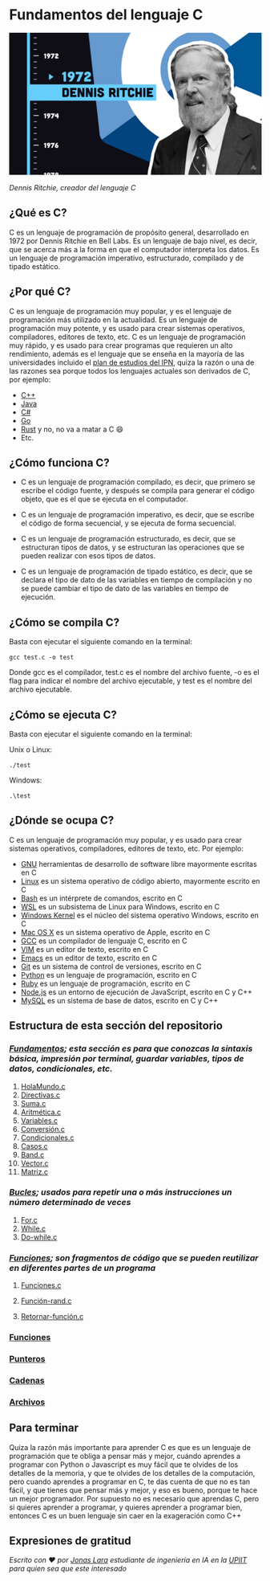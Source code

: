# Fundamentos del lenguaje C

![](/00.-Sources/Images/C.png)

_Dennis Ritchie, creador del lenguaje C_

## ¿Qué es C?

C es un lenguaje de programación de propósito general, desarrollado en 1972 por Dennis Ritchie en Bell Labs. Es un lenguaje de bajo nivel, es decir, que se acerca más a la forma en que el computador interpreta los datos. Es un lenguaje de programación imperativo, estructurado, compilado y de tipado estático.

## ¿Por qué C?

C es un lenguaje de programación muy popular, y es el lenguaje de programación más utilizado en la actualidad. Es un lenguaje de programación muy potente, y es usado para crear sistemas operativos, compiladores, editores de texto, etc. C es un lenguaje de programación muy rápido, y es usado para crear programas que requieren un alto rendimiento, además es el lenguaje que se enseña en la mayoría de las universidades incluido el [plan de estudios del IPN](https://www.escom.ipn.mx/docs/oferta/uaLCD2020/fundamentosProgramacion_LCD2020.pdf), quiza la razón o una de las razones sea porque todos los lenguajes actuales son derivados de C, por ejemplo:

-  [C++](https://es.wikipedia.org/wiki/C%2B%2B) 
-  [Java](https://es.wikipedia.org/wiki/Java_(lenguaje_de_programaci%C3%B3n)) 
-  [C#](https://es.wikipedia.org/wiki/C_Sharp) 
-  [Go](https://es.wikipedia.org/wiki/Go_(lenguaje_de_programaci%C3%B3n)) 
-  [Rust](https://es.wikipedia.org/wiki/Rust_(lenguaje_de_programaci%C3%B3n)) y no, no va a matar a C :smile:
- Etc.

## ¿Cómo funciona C?

- C es un lenguaje de programación compilado, es decir, que primero se escribe el código fuente, y después se compila para generar el código objeto, que es el que se ejecuta en el computador. 

- C es un lenguaje de programación imperativo, es decir, que se escribe el código de forma secuencial, y se ejecuta de forma secuencial. 

- C es un lenguaje de programación estructurado, es decir, que se estructuran tipos de datos, y se estructuran las operaciones que se pueden realizar con esos tipos de datos. 

- C es un lenguaje de programación de tipado estático, es decir, que se declara el tipo de dato de las variables en tiempo de compilación y no se puede cambiar el tipo de dato de las variables en tiempo de ejecución.

## ¿Cómo se compila C?

Basta con ejecutar el siguiente comando en la terminal:

```
gcc test.c -o test
```

Donde gcc es el compilador, test.c es el nombre del archivo fuente, -o es el flag para indicar el nombre del archivo ejecutable, y test es el nombre del archivo ejecutable.

## ¿Cómo se ejecuta C?

Basta con ejecutar el siguiente comando en la terminal:

Unix o Linux:

```
./test
```

Windows:

```
.\test
```

## ¿Dónde se ocupa C?

C es un lenguaje de programación muy popular, y es usado para crear sistemas operativos, compiladores, editores de texto, etc. Por ejemplo:

- [GNU](https://www.gnu.org/) herramientas de desarrollo de software libre mayormente escritas en C
- [Linux](https://www.kernel.org/) es un sistema operativo de código abierto, mayormente escrito en C
- [Bash](https://www.gnu.org/software/bash/) es un intérprete de comandos, escrito en C
- [WSL](https://docs.microsoft.com/en-us/windows/wsl/about) es un subsistema de Linux para Windows, escrito en C
- [Windows Kernel](https://docs.microsoft.com/en-us/windows-hardware/drivers/kernel/) es el núcleo del sistema operativo Windows, escrito en C
- [Mac OS X](https://www.apple.com/macos/) es un sistema operativo de Apple, escrito en C
- [GCC](https://gcc.gnu.org/) es un compilador de lenguaje C, escrito en C
- [VIM](https://www.vim.org/) es un editor de texto, escrito en C
- [Emacs](https://www.gnu.org/software/emacs/) es un editor de texto, escrito en C
- [Git](https://git-scm.com/) es un sistema de control de versiones, escrito en C
- [Python](https://www.python.org/) es un lenguaje de programación, escrito en C
- [Ruby](https://www.ruby-lang.org/) es un lenguaje de programación, escrito en C
- [Node.js](https://nodejs.org/) es un entorno de ejecución de JavaScript, escrito en C y C++
- [MySQL](https://www.mysql.com/) es un sistema de base de datos, escrito en C y C++

## Estructura de esta sección del repositorio

### _[Fundamentos](https://github.com/Jonas-Lara/IPN-CS/tree/master/01.-B%C3%A1sicos-del-lenguaje-C/01.-Fundamentos); esta sección es para que conozcas la sintaxis básica, impresión por terminal, guardar variables, tipos de datos, condicionales, etc._

1. [HolaMundo.c](https://github.com/Jonas-Lara/IPN-CS/blob/master/01.-B%C3%A1sicos-del-lenguaje-C/01.-Fundamentos/01-Hola-Mundo.c)
2. [Directivas.c](https://github.com/Jonas-Lara/IPN-CS/blob/master/01.-B%C3%A1sicos-del-lenguaje-C/01.-Fundamentos/02-Directivas.c)
3. [Suma.c](https://github.com/Jonas-Lara/IPN-CS/blob/master/01.-B%C3%A1sicos-del-lenguaje-C/01.-Fundamentos/03-Suma.c)
4. [Aritmética.c](https://github.com/Jonas-Lara/IPN-CS/blob/master/01.-B%C3%A1sicos-del-lenguaje-C/01.-Fundamentos/04-Aritm%C3%A9tica.c)
5. [Variables.c](https://github.com/Jonas-Lara/IPN-CS/blob/master/01.-B%C3%A1sicos-del-lenguaje-C/01.-Fundamentos/05-Variables.c)
6. [Conversión.c](https://github.com/Jonas-Lara/IPN-CS/blob/master/01.-B%C3%A1sicos-del-lenguaje-C/01.-Fundamentos/06-Conversi%C3%B3n.c)
7. [Condicionales.c](https://github.com/Jonas-Lara/IPN-CS/blob/master/01.-B%C3%A1sicos-del-lenguaje-C/01.-Fundamentos/07-Condicionales.c)
8. [Casos.c](https://github.com/Jonas-Lara/IPN-CS/blob/master/01.-B%C3%A1sicos-del-lenguaje-C/01.-Fundamentos/08-Casos.c)
9. [Band.c](https://github.com/Jonas-Lara/IPN-CS/blob/master/01.-B%C3%A1sicos-del-lenguaje-C/01.-Fundamentos/09-Band.c)
10. [Vector.c](https://github.com/Jonas-Lara/IPN-CS/blob/master/01.-B%C3%A1sicos-del-lenguaje-C/01.-Fundamentos/10-Vector.c)
11. [Matriz.c](https://github.com/Jonas-Lara/IPN-CS/blob/master/01.-B%C3%A1sicos-del-lenguaje-C/01.-Fundamentos/11-Matriz.c)

### _[Bucles](https://github.com/Jonas-Lara/IPN-CS/tree/master/01.-B%C3%A1sicos-del-lenguaje-C/02.-Bucles); usados para repetir una o más instrucciones un número determinado de veces_

1. [For.c](https://github.com/Jonas-Lara/IPN-CS/blob/master/01.-B%C3%A1sicos-del-lenguaje-C/02.-Bucles/01-For.c)
2. [While.c](https://github.com/Jonas-Lara/IPN-CS/blob/master/01.-B%C3%A1sicos-del-lenguaje-C/02.-Bucles/02-While.c)
3. [Do-while.c](https://github.com/Jonas-Lara/IPN-CS/blob/master/01.-B%C3%A1sicos-del-lenguaje-C/02.-Bucles/03-DoWhile.c)

### _[Funciones](https://github.com/Jonas-Lara/IPN-CS/tree/master/01.-B%C3%A1sicos-del-lenguaje-C/03.-Funciones); son fragmentos de código que se pueden reutilizar en diferentes partes de un programa_

1. [Funciones.c](https://github.com/Jonas-Lara/IPN-CS/blob/master/01.-B%C3%A1sicos-del-lenguaje-C/03.-Funciones/01-Funciones.c)

2. [Función-rand.c](https://github.com/Jonas-Lara/IPN-CS/blob/master/01.-B%C3%A1sicos-del-lenguaje-C/03.-Funciones/02-Funci%C3%B3nRand.c)

3. [Retornar-función.c](https://github.com/Jonas-Lara/IPN-CS/blob/master/01.-B%C3%A1sicos-del-lenguaje-C/03.-Funciones/03-Retornar-funci%C3%B3n.c)

### [Funciones](https://github.com/Jonas-Lara/IPN-CS/tree/master/01.-B%C3%A1sicos-del-lenguaje-C/04.-Estructuras)

### [Punteros](https://github.com/Jonas-Lara/IPN-CS/tree/master/01.-B%C3%A1sicos-del-lenguaje-C/05.-Punteros)

### [Cadenas](https://github.com/Jonas-Lara/IPN-CS/tree/master/01.-B%C3%A1sicos-del-lenguaje-C/06.-Cadenas)

### [Archivos]()

## Para terminar

Quiza la razón más importante para aprender C es que es un lenguaje de programación que te obliga a pensar más y mejor, cuándo aprendes a programar con Python o Javascript es muy fácil que te olvides de los detalles de la memoria, y que te olvides de los detalles de la computación, pero cuando aprendes a programar en C, te das cuenta de que no es tan fácil, y que tienes que pensar más y mejor, y eso es bueno, porque te hace un mejor programador. Por supuesto no es necesario que aprendas C, pero si quieres aprender a programar, y quieres aprender a programar bien, entonces C es un buen lenguaje sin caer en la exageración como C++

## Expresiones de gratitud

_Escrito con ❤️ por [Jonas Lara](https://medium.com/@jonas_lara) estudiante de ingeniería en IA en la [UPIIT](https://www.upiit.ipn.mx/) para quien sea que este interesado_
